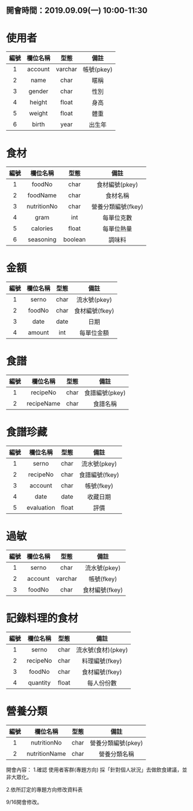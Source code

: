 ## 開會時間：2019.09.09(一) 10:00-11:30 ##
使用者
=========================
|     編號    |     欄位名稱     |     型態     |     備註     |
|:-----------:|:---------------:|:------------:|:-----------:|
|      1      |     account     |    varchar   |  帳號(pkey)  |
|      2      |     name        |    char      |     暱稱     |
|      3      |     gender      |    char      |     性別     |
|      4      |     height      |    float     |     身高     |
|      5      |     weight      |    float     |     體重     |
|      6      |     birth       |    year      |     出生年   |


食材
=========================
|     編號    |     欄位名稱     |     型態     |     備註     |
|:-----------:|:---------------:|:------------:|:-----------:|
|      1      |     foodNo      |     char     |食材編號(pkey)|
|      2      |     foodName    |     char     |   食材名稱    |
|      3      |     nutritionNo |     char     |營養分類編號(fkey)|
|      4      |     gram        |     int      |   每單位克數  |
|      5      |     calories    |     float    |   每單位熱量  |
|      6      |     seasoning   |     boolean  |   調味料      |


金額
=========================
|     編號    |     欄位名稱     |     型態     |     備註     |
|:-----------:|:---------------:|:------------:|:-----------:|
|      1      |     serno       |     char     | 流水號(pkey) |
|      2      |     foodNo      |     char     | 食材編號(fkey)|
|      3      |     date        |     date     |     日期      |
|      4      |     amount      |     int      |   每單位金額   |


食譜
=========================
|     編號    |     欄位名稱     |     型態     |     備註     |
|:-----------:|:---------------:|:------------:|:-----------:|
|      1      |     recipeNo    |      char    | 食譜編號(pkey)|
|      2      |     recipeName  |      char    | 食譜名稱     |


食譜珍藏
=========================
|     編號    |     欄位名稱     |     型態     |     備註     |
|:-----------:|:---------------:|:------------:|:-----------:|
|      1      |     serno       |    char      | 流水號(pkey)|
|      2      |     recipeNo    |    char      | 食譜編號(fkey)|
|      3      |     account     |    char      | 帳號(fkey)    |
|      4      |     date        |    date      |   收藏日期  |
|      5      |     evaluation  |    float     |     評價    |


過敏
=========================
|     編號    |     欄位名稱     |     型態     |     備註     |
|:-----------:|:---------------:|:------------:|:-----------:|
|      1      |      serno      |     char     | 流水號(pkey) |
|      2      |      account    |     varchar  | 帳號(fkey)   |
|      3      |      foodNo     |     char     | 食材編號(fkey)|


記錄料理的食材
=========================
|     編號    |     欄位名稱     |     型態     |     備註     |
|:-----------:|:---------------:|:------------:|:-----------:|
|      1      |      serno      |     char     | 流水號(食材)(pkey) |
|      2      |      recipeNo   |     char     | 料理編號(fkey)|
|      3      |      foodNo     |     char     | 食材編號(fkey)|
|      4      |      quantity   |     float    | 每人份份數    |


營養分類
=========================
|     編號    |     欄位名稱     |     型態     |     備註     |
|:-----------:|:---------------:|:------------:|:-----------:|
|      1      |   nutritionNo   |     char     |營養分類編號(pkey) |
|      2      |   nutritionName |     char     |營養分類名稱  |


開會內容：
1.確認 使用者客群(專題方向)
採「針對個人狀況」去做飲食建議，並非大眾化。

2.依所訂定的專題方向修改資料表

9/16開會修改。
